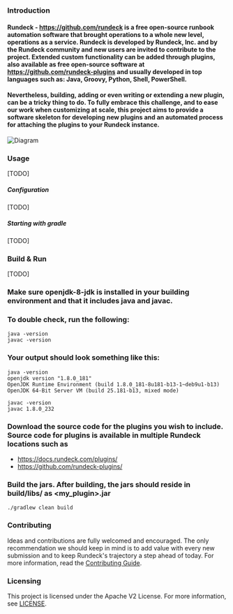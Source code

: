 ### Introduction

#### Rundeck - https://github.com/rundeck is a free open-source runbook automation software that brought operations to a whole new level, operations as a service. Rundeck is developed by Rundeck, Inc. and by the Rundeck community and new users are invited to contribute to the project. Extended custom functionality can be added through plugins, also available as free open-source software at https://github.com/rundeck-plugins and usually developed in top languages such as: Java, Groovy, Python, Shell, PowerShell.
#### Nevertheless, building, adding or even writing or extending a new plugin, can be a tricky thing to do. To fully embrace this challenge, and to ease our work when customizing at scale, this project aims to provide a software skeleton for developing new plugins and an automated process for attaching the plugins to your Rundeck instance.

![Diagram](https://user-images.githubusercontent.com/10680345/72166553-1e234c80-33d2-11ea-81de-b3b9175d825f.jpg)

### Usage

[TODO]

##### Configuration

[TODO]

##### Starting with gradle

[TODO]

### Build & Run

[TODO]

### Make sure openjdk-8-jdk is installed in your building environment and that it includes java and javac.
### To double check, run the following:
```
java -version
javac -version
```
### Your output should look something like this:
```
java -version
openjdk version "1.8.0_181"
OpenJDK Runtime Environment (build 1.8.0_181-8u181-b13-1~deb9u1-b13)
OpenJDK 64-Bit Server VM (build 25.181-b13, mixed mode)

javac -version
javac 1.8.0_232
```
### Download the source code for the plugins you wish to include. Source code for plugins is available in multiple Rundeck locations such as
 - https://docs.rundeck.com/plugins/
 - https://github.com/rundeck-plugins/

### Build the jars. After building, the jars should reside in build/libs/ as <my_plugin>.jar
```
./gradlew clean build
```

### Contributing

Ideas and contributions are fully welcomed and encouraged. The only recommendation we should keep in mind is to add value with every new submission and to keep Rundeck's trajectory a step ahead of today.
For more information, read the [Contributing Guide](./.github/CONTRIBUTING.md).

### Licensing

This project is licensed under the Apache V2 License. For more information, see [LICENSE](LICENSE).
